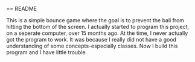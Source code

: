 == README 

  This is a simple bounce game where the goal is to prevent the ball from hitting the bottom of the screen. I actually started to program this project, on a seperate computer, over 15 months ago. At the time, I never actually got the program to work. It was because I really did not have a good understanding of some concepts-especially classes. Now I build this program and I have little trouble. 